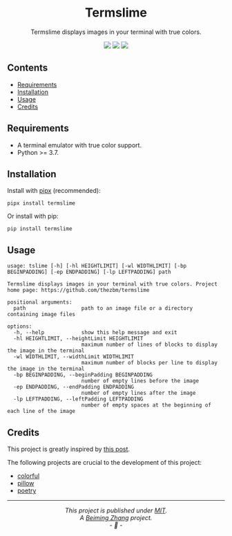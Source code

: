 <div align="center">

<h1><b>Termslime</b></h1>

<p>Termslime displays images in your terminal with true colors.</p>

<p>
    <img src="https://img.shields.io/pypi/v/termslime.svg">
    <img src="https://img.shields.io/pypi/pyversions/termslime.svg">
    <img src="https://img.shields.io/github/last-commit/thezbm/termslime">
</p>

</div>


## Contents

+ [Requirements](#requirements)
+ [Installation](#installation)
+ [Usage](#usage)
+ [Credits](#credits)


## Requirements

+ A terminal emulator with true color support.
+ Python >= 3.7.


## Installation

Install with [pipx](https://pypa.github.io/pipx/) (recommended):
```shell
pipx install termslime
```

Or install with pip:
```shell
pip install termslime
```


## Usage

```
usage: tslime [-h] [-hl HEIGHTLIMIT] [-wl WIDTHLIMIT] [-bp BEGINPADDING] [-ep ENDPADDING] [-lp LEFTPADDING] path

Termslime displays images in your terminal with true colors. Project home page: https://github.com/thezbm/termslime

positional arguments:
  path                  path to an image file or a directory containing image files

options:
  -h, --help            show this help message and exit
  -hl HEIGHTLIMIT, --heightLimit HEIGHTLIMIT
                        maximum number of lines of blocks to display the image in the terminal
  -wl WIDTHLIMIT, --widthLimit WIDTHLIMIT
                        maximum number of blocks per line to display the image in the terminal
  -bp BEGINPADDING, --beginPadding BEGINPADDING
                        number of empty lines before the image
  -ep ENDPADDING, --endPadding ENDPADDING
                        number of empty lines after the image
  -lp LEFTPADDING, --leftPadding LEFTPADDING
                        number of empty spaces at the beginning of each line of the image
```


## Credits

This project is greatly inspired by [this post](https://lucamug.medium.com/terminal-pixel-art-ad386d186dad).

The following projects are crucial to the development of this project:
+ [colorful](https://github.com/timofurrer/colorful)
+ [pillow](https://python-pillow.org)
+ [poetry](https://python-poetry.org)


---
*<p align="center">This project is published under [MIT](LICENSE).<br>A [Beiming Zhang](https://github.com/thezbm) project.<br>- :tada: -</p>*
